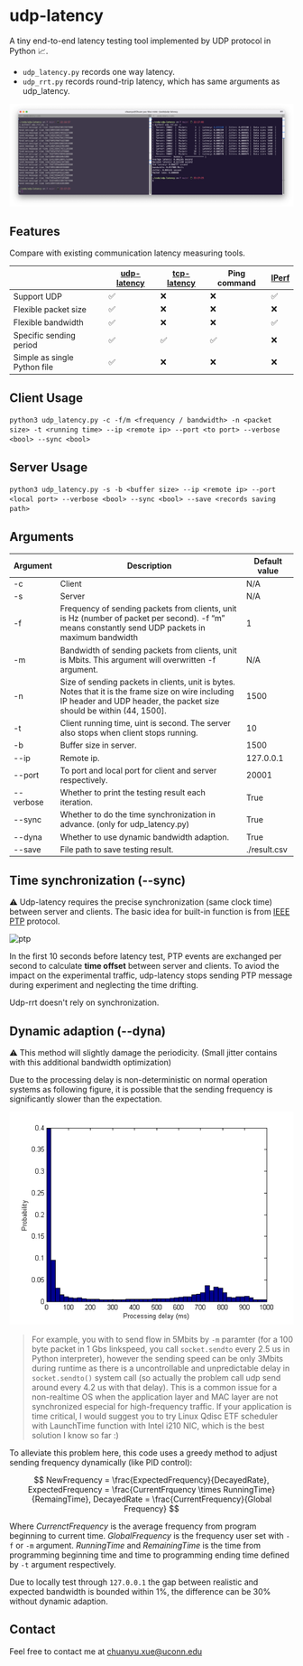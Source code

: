 # udp-latency
A tiny end-to-end latency testing tool implemented by UDP protocol in Python 📈. 

- `udp_latency.py` records one way latency.
- `udp_rrt.py` records round-trip latency, which has same arguments as udp_latency.

![example](example.png)

## Features

Compare with existing communication latency measuring tools.

|                              | [udp-latency](https://github.com/ChuanyuXue/udp-latency) | [tcp-latency](https://github.com/dgzlopes/tcp-latency) | Ping command | [IPerf](https://iperf.fr) |
| ---------------------------- | -------------------------------------------------------- | ------------------------------------------------------ | ------------ | ------------------------- |
| Support UDP                  | ✅                                                        | ❌                                                      | ❌            | ✅                         |
| Flexible packet size         | ✅                                                        | ❌                                                      | ❌            | ❌                         |
| Flexible bandwidth           | ✅                                                        | ❌                                                      | ❌            | ✅                         |
| Specific sending period   | ✅                                                        | ✅                                                      | ✅            | ❌                         |
| Simple as single Python file | ✅                                                        | ❌                                                      | ❌            | ❌                         |


## Client Usage

`python3 udp_latency.py -c -f/m <frequency / bandwidth> -n <packet size> -t <running time> --ip <remote ip> --port <to port> --verbose <bool> --sync <bool>`



## Server Usage

`python3 udp_latency.py -s -b <buffer size> --ip <remote ip> --port <local port> --verbose <bool> --sync <bool> --save <records saving path>`



## Arguments

| Argument  | Description                                                  | Default value |
| --------- | ------------------------------------------------------------ | ------------- |
| -c        | Client                                                       | N/A           |
| -s        | Server                                                       | N/A           |
| -f        | Frequency of sending packets from clients, unit is Hz (number of packet per second). -f “m” means constantly send UDP packets in maximum bandwidth | 1             |
| -m        | Bandwidth of sending packets from clients, unit is Mbits. This argument will overwritten -f argument. | N/A           |
| -n        | Size of sending packets in clients, unit is bytes. Notes that it is the frame size on wire including IP header and UDP header, the packet size should be within \(44, 1500\]. | 1500          |
| -t        | Client running time, uint is second. The server also stops when client stops running. | 10            |
| -b        | Buffer size in server.                                       | 1500          |
| --ip      | Remote ip.                                                   | 127.0.0.1     |
| --port    | To port and local port for client and server respectively.   | 20001         |
| --verbose | Whether to print the testing result each iteration.          | True          |
| --sync    | Whether to do the time synchronization in advance.  (only for udp_latency.py) | True          |
| --dyna    | Whether to use dynamic bandwidth adaption.                   | True          |
| --save    | File path to save testing result.                            | ./result.csv  |



## Time synchronization (--sync)

⚠️ Udp-latency requires the precise synchronization (same clock time) between server and clients. The basic idea for built-in function is from [IEEE PTP](https://en.wikipedia.org/wiki/Precision_Time_Protocol) protocol.

![ptp](https://upload.wikimedia.org/wikipedia/commons/d/db/IEEE1588_1.jpg)

In the first 10 seconds before latency test, PTP events are exchanged per second to calculate **time offset** between server and clients. To aviod the impact on the experimental traffic, udp-latency stops sending PTP message during experiment and neglecting the time drifting.

Udp-rrt doesn't rely on synchronization.



## Dynamic adaption (--dyna)

⚠️  This method will slightly damage the periodicity. (Small jitter contains with this additional bandwidth optimization)

Due to the processing delay is non-deterministic on normal operation systems as following figure, it is possible that the sending frequency is significantly slower than the expectation.

![figure](./Processing-delay-distribution.png)

> For example, you with to send flow in 5Mbits by `-m` paramter (for a 100 byte packet in 1 Gbs linkspeed, you call `socket.sendto` every 2.5 us in Python interpreter), however the sending speed can be only 3Mbits during runtime as there is a uncontrollable and unpredictable delay in `socket.sendto()` system call (so actually the problem call udp send around every 4.2 us with that delay). This is a common issue for a non-realtime OS when the application layer and MAC layer are not synchronized especial for high-frequency traffic. If your application is time critical, I would suggest you to try Linux Qdisc ETF scheduler with LaunchTime function with Intel i210 NIC, which is the best solution I know so far :)

To alleviate this problem here, this code uses a greedy method to adjust sending frequency dynamically (like PID control):

$$
NewFrequency = \frac{ExpectedFrequency}{DecayedRate}, ExpectedFrequency = \frac{CurrentFrquency \times RunningTime}{RemaingTime}, DecayedRate = \frac{CurrentFrequency}{Global Frequency}
$$

Where $CurrenctFrequency$ is the average frequency from program beginning to current time. $GlobalFrequency$ is the frequency user set with `-f` or `-m` argument. $RunningTime$ and $RemainingTime$ is the time from programming beginning time and time to programming ending time defined by `-t` argument respectively.

Due to locally test through `127.0.0.1` the gap between realistic and expected bandwidth is bounded within 1%, the difference can be 30% without dynamic adaption.

## Contact

Feel free to contact me at chuanyu.xue@uconn.edu
